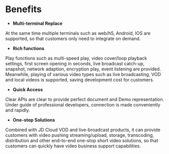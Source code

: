 # Benefits

-   **Multi-terminal Replace**

At the same time multiple terminals such as web/h5, Android, IOS are supported, so that customers only need to integrate on demand.

-   **Rich functions**

Play functions such as multi-speed play, video cover/loop playback settings, first screen opening in seconds, live broadcast catch-up, snapshot, network adaption, encryption play, event listening are provided. Meanwhile, playing of various video types such as live broadcasting, VOD and local videos is supported, saving development cost for customers.

-   **Quick Access**

Clear APIs are clear to provide perfect document and Demo representation. Under guide of professional developers, connection is made conveniently and rapidly.

-   **One-stop Solutions**

Combined with JD Cloud VOD and live-broadcast products, it can provide customers with video pushing streaming/upload, storage, transcoding, distribution and other end-to-end one-stop short video solutions, so that customers can quickly have video business support capabilities.


